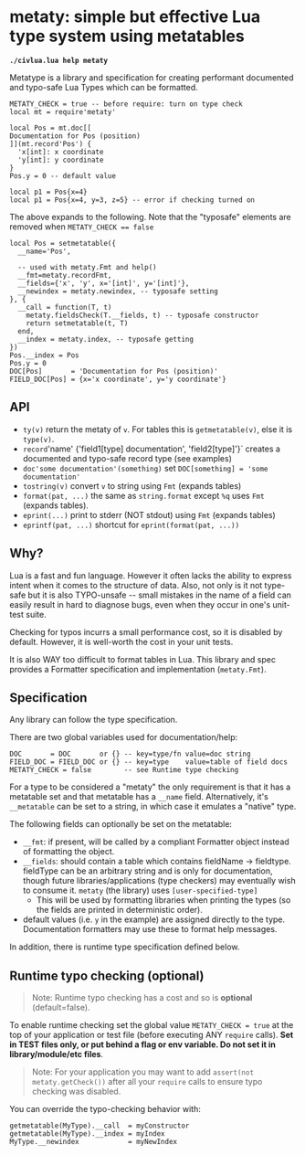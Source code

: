 # metaty: simple but effective Lua type system using metatables

**`./civlua.lua help metaty`**

Metatype is a library and specification for creating performant
documented and typo-safe Lua Types which can be formatted.

```
METATY_CHECK = true -- before require: turn on type check
local mt = require'metaty'

local Pos = mt.doc[[
Documentation for Pos (position)
]](mt.record'Pos') {
  'x[int]: x coordinate
  'y[int]: y coordinate
}
Pos.y = 0 -- default value

local p1 = Pos{x=4}
local p1 = Pos{x=4, y=3, z=5} -- error if checking turned on
```

The above expands to the following. Note that the "typosafe" elements
are removed when `METATY_CHECK == false`
```
local Pos = setmetatable({
  __name='Pos',

  -- used with metaty.Fmt and help()
  __fmt=metaty.recordFmt,
  __fields={'x', 'y', x='[int]', y='[int]'},
  __newindex = metaty.newindex, -- typosafe setting
}, {
  __call = function(T, t)
    metaty.fieldsCheck(T.__fields, t) -- typosafe constructor
    return setmetatable(t, T)
  end,
  __index = metaty.index, -- typosafe getting
})
Pos.__index = Pos
Pos.y = 0
DOC[Pos]       = 'Documentation for Pos (position)'
FIELD_DOC[Pos] = {x='x coordinate', y='y coordinate'}
```

## API

* `ty(v)` return the metaty of `v`. For tables this is `getmetatable(v)`,
  else it is `type(v)`.
* `record`'name' {'field1[type] documentation', 'field2[type]'}`
  creates a documented and typo-safe record type (see examples)
* `doc'some documentation'(something)` set 
  `DOC[something] = 'some documentation'`
* `tostring(v)` convert `v` to string using `Fmt` (expands tables)
* `format(pat, ...)` the same as `string.format` except `%q` uses `Fmt` (expands
  tables).
* `eprint(...)` print to stderr (NOT stdout) using `Fmt` (expands tables)
* `eprintf(pat, ...)` shortcut for `eprint(format(pat, ...))`

## Why?

Lua is a fast and fun language. However it often lacks the ability to express
intent when it comes to the structure of data. Also, not only is it not
type-safe but it is also TYPO-unsafe -- small mistakes in the name of a field
can easily result in hard to diagnose bugs, even when they occur in one's
unit-test suite.

Checking for typos incurrs a small performance cost, so it is disabled by
default. However, it is well-worth the cost in your unit tests.

It is also WAY too difficult to format tables in Lua. This library and spec
provides a Formatter specification and implementation (`metaty.Fmt`).

## Specification
Any library can follow the type specification.

There are two global variables used for documentation/help:
```
DOC       = DOC       or {} -- key=type/fn value=doc string
FIELD_DOC = FIELD_DOC or {} -- key=type    value=table of field docs
METATY_CHECK = false        -- see Runtime type checking
```

For a type to be considered a "metaty" the only requirement is that it has a
metatable set and that metatable has a `__name` field. Alternatively, it's
`__metatable` can be set to a string, in which case it emulates a "native" type.

The following fields can optionally be set on the metatable:

* `__fmt`: if present, will be called by a compliant Formatter object instead
  of formatting the object.
* `__fields`: should contain a table which contains fieldName -> fieldtype.
  fieldType can be an arbitrary string and is only for documentation, though
  future libraries/applications (type checkers) may eventually wish to consume
  it. `metaty` (the library) uses `[user-specified-type]`
  * This will be used by formatting libraries when printing the types
    (so the fields are printed in deterministic order).
* default values (i.e. `y` in the example) are assigned directly to the type.
  Documentation formatters may use these to format help messages.

In addition, there is runtime type specification defined below.

## Runtime typo checking (optional)

> Note: Runtime typo checking has a cost and so is **optional**
> (default=false).

To enable runtime checking set the global value `METATY_CHECK = true` at
the top of your application or test file (before executing ANY `require` calls).
**Set in TEST files only, or put behind a flag or env variable. Do not set it in
library/module/etc files**.

> Note: For your application you may want to add `assert(not metaty.getCheck())`
> after all your `require` calls to ensure typo checking was disabled.

You can override the typo-checking behavior with:

```
getmetatable(MyType).__call  = myConstructor
getmetatable(MyType).__index = myIndex
MyType.__newindex            = myNewIndex
```
